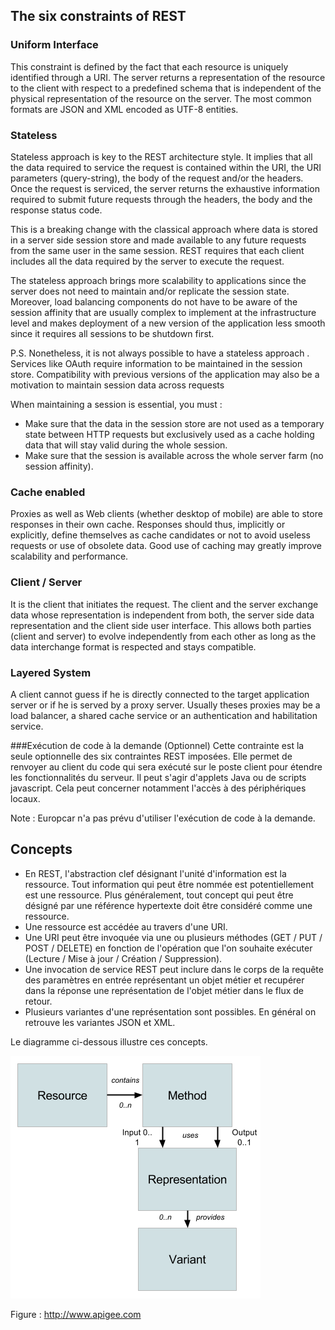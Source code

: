 ## The six constraints of REST
### Uniform Interface

This constraint is defined by the fact that each resource is uniquely identified through a URI. The server returns a representation of the resource to the client with respect to a predefined schema that is independent of the physical representation of the resource on the server. The most common formats are JSON and XML encoded as UTF-8 entities.

### Stateless
Stateless approach is key to the REST architecture style. It implies that all the data required to service the request is contained within the URI, the URI parameters (query-string), the body of the request and/or the headers. Once the request is serviced, the server returns the exhaustive information required to submit future requests through the headers, the body and the response status code.



This is a breaking change with the classical approach where data is stored in a server side session store and made available to any future requests from the same user in the same session. REST requires that each client includes all the data required by the server to execute the request.

The stateless approach brings more scalability to applications since the server does not need to maintain and/or replicate the session state. Moreover, load balancing components do not have to be aware of the session affinity that are usually complex to implement at the infrastructure level and makes deployment of a new version of the application less smooth since it requires all sessions to be shutdown first.


P.S. Nonetheless, it is not always possible to have a stateless approach . Services like OAuth require information to be maintained in the session store. Compatibility with previous versions of the application may also be a motivation to maintain session data across requests

When maintaining a session is essential, you must :
- Make sure that the data in the session store are not used as a temporary state between HTTP requests but exclusively used as a cache holding data that will stay valid during the whole session.
- Make sure that the session is available across the whole server farm (no session affinity).


### Cache enabled
Proxies as well as Web clients (whether desktop of mobile) are able to store responses in their own cache. Responses should thus, implicitly or explicitly, define themselves as cache candidates or not to avoid useless requests or use of obsolete data. Good use of caching may greatly improve scalability and performance.

### Client / Server
It is the client that initiates the request.
The client and the server exchange data whose representation is independent from both, the server side data representation and the client side user interface. This allows both parties (client and server) to evolve independently from each other as long as the data interchange format is respected and stays compatible.

### Layered System
A client cannot guess if he is directly connected to the target application server or if he is served by a proxy server. Usually theses proxies may be a load balancer, a shared cache service or an authentication and habilitation service.

###Exécution de code à la demande (Optionnel)
Cette contrainte est la seule optionnelle des six contraintes REST imposées. Elle permet de renvoyer au client du code qui sera exécuté sur le poste client pour étendre les fonctionnalités du serveur. Il peut s'agir d'applets Java ou de scripts javascript. Cela peut concerner notamment l'accès à des périphériques locaux.

Note : Europcar n'a pas prévu d'utiliser l'exécution de code à la demande.



## Concepts
- En REST, l'abstraction clef désignant l'unité d'information est la ressource. Tout information qui peut être nommée est potentiellement est une ressource. Plus généralement, tout concept qui peut être désigné par une référence hypertexte doit être considéré comme une ressource.
- Une ressource est accédée au travers d'une URI.
- Une URI peut être invoquée via une ou plusieurs méthodes (GET / PUT / POST / DELETE) en fonction de l'opération que l'on souhaite exécuter (Lecture / Mise à jour / Création / Suppression).
- Une invocation de service REST peut inclure dans le corps de la requête des paramètres en entrée représentant un objet métier et recupérer dans la réponse une représentation de l'objet métier dans le flux de retour.
- Plusieurs variantes d'une représentation sont possibles. En général on retrouve les variantes JSON et XML.

Le diagramme ci-dessous illustre ces concepts.

![Concepts REST](rest-concepts.png)

Figure : http://www.apigee.com

